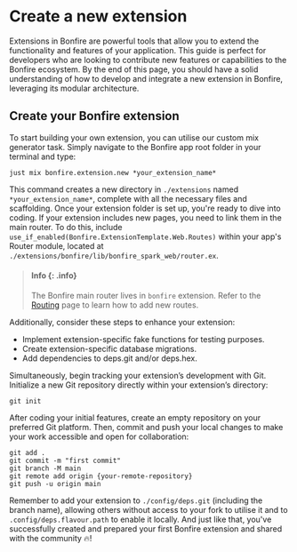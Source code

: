 # Create a new extension
    
Extensions in Bonfire are powerful tools that allow you to extend the functionality and features of your application.
This guide is perfect for developers who are looking to contribute new features or capabilities to the Bonfire ecosystem.
By the end of this page, you should have a solid understanding of how to develop and integrate a new extension in Bonfire, leveraging its modular architecture.


## Create your Bonfire extension

To start building your own extension, you can utilise our custom mix generator task. Simply navigate to the Bonfire app root folder in your terminal and type:
        
```
just mix bonfire.extension.new *your_extension_name*
```

This command creates a new directory in `./extensions` named `*your_extension_name*`, complete with all the necessary files and scaffolding.
Once your extension folder is set up, you're ready to dive into coding. If your extension includes new pages, you need to link them in the main router. To do this, include `use_if_enabled(Bonfire.ExtensionTemplate.Web.Routes)` within your app's Router module, located at `./extensions/bonfire/lib/bonfire_spark_web/router.ex`.

> #### Info {: .info}
>
> The Bonfire main router lives in `bonfire` extension. Refer to the [Routing](/docs/building/routing/) page to learn how to add new routes.

Additionally, consider these steps to enhance your extension:

- Implement extension-specific fake functions for testing purposes.
- Create extension-specific database migrations.
- Add dependencies to deps.git and/or deps.hex.
        
        
 Simultaneously, begin tracking your extension’s development with Git. Initialize a new Git repository directly within your extension’s directory:
        
```
git init    
```
After coding your initial features, create an empty repository on your preferred Git platform. Then, commit and push your local changes to make your work accessible and open for collaboration:

```
git add .
git commit -m "first commit"
git branch -M main
git remote add origin {your-remote-repository}
git push -u origin main
```

Remember to add your extension to `./config/deps.git` (including the branch name), allowing others without access to your fork to utilise it and to `.config/deps.flavour.path` to enable it locally.
And just like that, you've successfully created and prepared your first Bonfire extension and shared with the community 🔥!
    